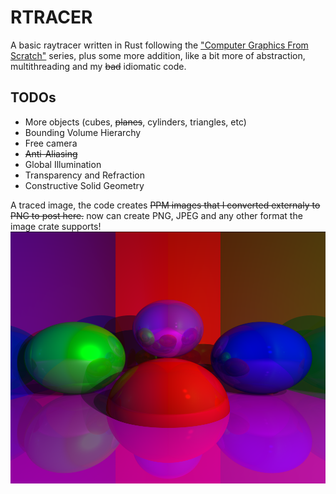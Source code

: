 # RTRACER

A basic raytracer written in Rust following the ["Computer Graphics From
Scratch"](https://www.gabrielgambetta.com/computer-graphics-from-scratch/introduction.html)
series,
plus some more addition, like a bit more of abstraction, multithreading and my ~~bad~~
idiomatic code.

## TODOs
* More objects (cubes, ~~planes~~, cylinders, triangles, etc)
* Bounding Volume Hierarchy
* Free camera
* ~~Anti-Aliasing~~
* Global Illumination
* Transparency and Refraction
* Constructive Solid Geometry

A traced image, the code creates ~~PPM images that I converted externaly to PNG to post here.~~ now can create PNG, JPEG and any other format the image crate supports!
![img](https://github.com/Jon285/rtracer/blob/master/src/images/img.png)

